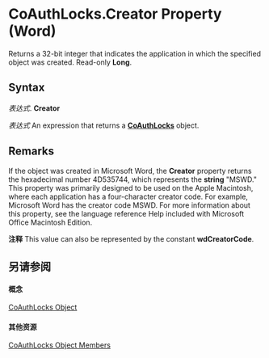 
# CoAuthLocks.Creator Property (Word)

Returns a 32-bit integer that indicates the application in which the specified object was created. Read-only  **Long**.


## Syntax

 _表达式_. **Creator**

 _表达式_ An expression that returns a **[CoAuthLocks](589763ed-8463-6988-3817-9c2152506d16.md)** object.


## Remarks

If the object was created in Microsoft Word, the  **Creator** property returns the hexadecimal number 4D535744, which represents the **string** "MSWD." This property was primarily designed to be used on the Apple Macintosh, where each application has a four-character creator code. For example, Microsoft Word has the creator code MSWD. For more information about this property, see the language reference Help included with Microsoft Office Macintosh Edition.


 **注释**  This value can also be represented by the constant  **wdCreatorCode**.


## 另请参阅


#### 概念


[CoAuthLocks Object](589763ed-8463-6988-3817-9c2152506d16.md)
#### 其他资源


[CoAuthLocks Object Members](http://msdn.microsoft.com/library/8ed97f6f-7fc1-f78c-6195-ac4e46e69921%28Office.15%29.aspx)